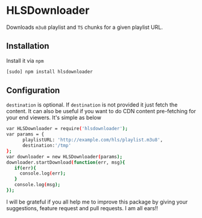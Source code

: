 HLSDownloader
==============
Downloads `m3u8` playlist and `TS` chunks for a given playlist URL.

Installation
------------
Install it via `npm`

```sh
[sudo] npm install hlsdownloader
```

Configuration
-------------
`destination` is optional. If `destination` is not provided it just fetch the content. It can also be useful if you want
to do CDN content pre-fetching for your end viewers. It's simple as below

```sh
var HLSDownloader = require('hlsdownloader');
var params = {
      playlistURL: 'http://example.com/hls/playlist.m3u8',
      destination:'/tmp'
};
var downloader = new HLSDownloader(params);
downloader.startDownload(function(err, msg){
   if(err){
     console.log(err);
   }
   console.log(msg);
});
```

I will be grateful if you all help me to improve this package by giving your suggestions, feature request and pull requests.
I am all ears!!